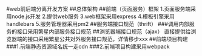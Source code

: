 #web前后端分离开发方案
##总体架构
##前端（页面服务）框架
1.页面服务端采用node.js开发
2.提供web服务
3.web框架采用express
4.模板引擎采用handlebars
5.服务管理器采用pm2
##服务端接口规范（thrift）
###调用内部服务的接口采用繁星内部服务接口规范
##浏览器端接口规范（ajax）
直接提供给浏览器端的接口采用繁星公共对外服务接口规范，详情移步xxx
##前端项目构建
###1.前端静态资源域名统一走cdn
###2.前端项目构建采用webpack
